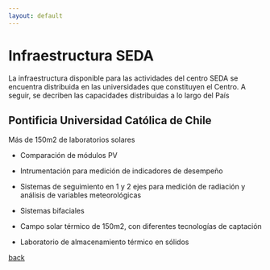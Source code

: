 ```yaml
---
layout: default
---
```


# Infraestructura SEDA

La infraestructura disponible para las actividades del centro SEDA se encuentra distribuida en las universidades que constituyen el Centro. A seguir, se decriben las capacidades distribuidas a lo largo del País

## Pontificia Universidad Católica de Chile

Más de 150m2 de laboratorios solares

* Comparación de módulos PV

* Intrumentación para medición de indicadores de desempeño

* Sistemas de seguimiento en 1 y 2 ejes para medición de radiación y análisis de variables meteorológicas
  
* Sistemas bifaciales
  
* Campo solar térmico de 150m2, con diferentes tecnologías de captación

* Laboratorio de almacenamiento térmico en sólidos


[back](./)
